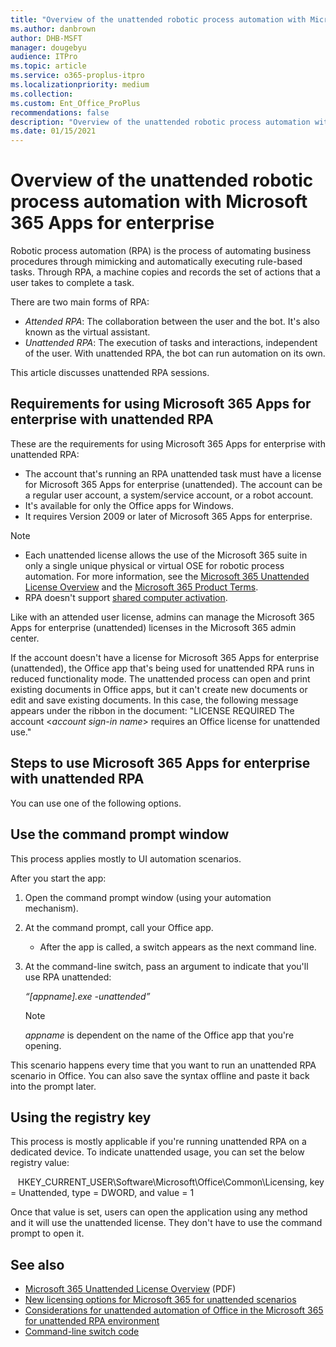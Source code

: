 ```yaml
---
title: "Overview of the unattended robotic process automation with Microsoft 365 Apps for enterprise"
ms.author: danbrown
author: DHB-MSFT
manager: dougebyu
audience: ITPro
ms.topic: article
ms.service: o365-proplus-itpro
ms.localizationpriority: medium
ms.collection: 
ms.custom: Ent_Office_ProPlus
recommendations: false
description: "Overview of the unattended robotic process automation with Microsoft 365 Apps for enterprise"
ms.date: 01/15/2021
---
```


# Overview of the unattended robotic process automation with Microsoft 365 Apps for enterprise

Robotic process automation (RPA) is the process of automating business procedures through mimicking and automatically executing rule-based tasks. Through RPA, a machine copies and records the set of actions that a user takes to complete a task.

There are two main forms of RPA:
- *Attended RPA*: The collaboration between the user and the bot. It's also known as the virtual assistant.
- *Unattended RPA*: The execution of tasks and interactions, independent of the user. With unattended RPA, the bot can run automation on its own.

This article discusses unattended RPA sessions.

## Requirements for using Microsoft 365 Apps for enterprise with unattended RPA

These are the requirements for using Microsoft 365 Apps for enterprise with unattended RPA:

- The account that's running an RPA unattended task must have a license for Microsoft 365 Apps for enterprise (unattended). The account can be a regular user account, a system/service account, or a robot account.
- It's available for only the Office apps for Windows.
- It requires Version 2009 or later of Microsoft 365 Apps for enterprise.

> [!NOTE]
> - Each unattended license allows the use of the Microsoft 365 suite in only a single unique physical or virtual OSE for robotic process automation. For more information, see the [Microsoft 365 Unattended License Overview](https://download.microsoft.com/download/3/d/4/3D42BDC2-6725-4B29-B75A-A5B04179958B/Licensing_brief_PLT_Microsoft365_Unattended_License_overview.pdf) and the [Microsoft 365 Product Terms](https://www.microsoft.com/licensing/terms/productoffering/Microsoft365/EAEAS#ServiceSpecificTerms).
> - RPA doesn't support [shared computer activation](overview-shared-computer-activation.md).

Like with an attended user license, admins can manage the Microsoft 365 Apps for enterprise (unattended) licenses in the Microsoft 365 admin center.

If the account doesn't have a license for Microsoft 365 Apps for enterprise (unattended), the Office app that's being used for unattended RPA runs in reduced functionality mode. The unattended process can open and print existing documents in Office apps, but it can't create new documents or edit and save existing documents. In this case, the following message appears under the ribbon in the document: "LICENSE REQUIRED The account \<*account sign-in name*\> requires an Office license for unattended use."

## Steps to use Microsoft 365 Apps for enterprise with unattended RPA

You can use one of the following options.

## Use the command prompt window
This process applies mostly to UI automation scenarios.

After you start the app:

1. Open the command prompt window (using your automation mechanism).
1. At the command prompt, call your Office app.
   - After the app is called, a switch appears as the next command line.
1. At the command-line switch, pass an argument to indicate that you'll use RPA unattended:

   *“\[appname\].exe -unattended”*

   > [!NOTE]
   > *appname* is dependent on the name of the Office app that you're opening.

This scenario happens every time that you want to run an unattended RPA scenario in Office. You can also save the syntax offline and paste it back into the prompt later.

## Using the registry key

This process is mostly applicable if you're running unattended RPA on a dedicated device. To indicate unattended usage, you can set the below registry value:

&nbsp;&nbsp;&nbsp;HKEY_CURRENT_USER\Software\Microsoft\Office\Common\Licensing, key = Unattended, type = DWORD, and value = 1

Once that value is set, users can open the application using any method and it will use the unattended license. They don't have to use the command prompt to open it.

## See also

- [Microsoft 365 Unattended License Overview](https://download.microsoft.com/download/3/D/4/3D42BDC2-6725-4B29-B75A-A5B04179958B/M365_Unattended_Brief.pdf) (PDF)
- [New licensing options for Microsoft 365 for unattended scenarios](https://developer.microsoft.com/office/blogs/new-licensing-options-for-microsoft-365-for-unattended-scenarios/)
- [Considerations for unattended automation of Office in the Microsoft 365 for unattended RPA environment](/office/client-developer/integration/considerations-unattended-automation-office-microsoft-365-for-unattended-rpa)
- [Command-line switch code](https://support.microsoft.com/office/079164cd-4ef5-4178-b235-441737deb3a6)
